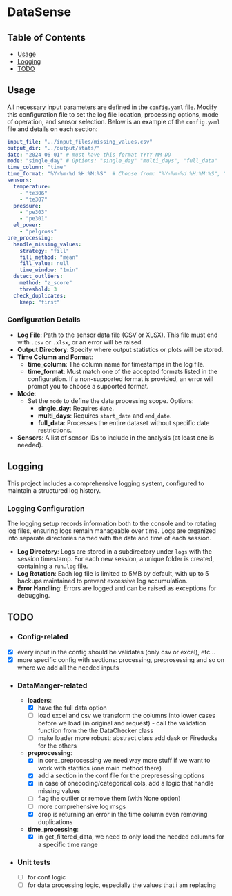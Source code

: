 
# DataSense
## Table of Contents
- [Usage](#usage)
- [Logging](#logging)
- [TODO](#todo)

## Usage
All necessary input parameters are defined in the `config.yaml` file. Modify this configuration file to set the log file location, processing options, mode of operation, and sensor selection. Below is an example of the `config.yaml` file and details on each section:

```yaml
input_file: "../input_files/missing_values.csv"
output_dir: "../output/stats/"
date: "2024-06-01" # must have this format YYYY-MM-DD
mode: "single_day" # Options: "single_day" "multi_days", "full_data"
time_column: "time"
time_format: "%Y-%m-%d %H:%M:%S"  # Choose from: "%Y-%m-%d %H:%M:%S", "%d/%m/%Y %H:%M:%S", "%m-%d-%Y %H:%M:%S"
sensors:
  temperature:
    - "te306"
    - "te307"
  pressure:
    - "pe303"
    - "pe301"
  el_power:
    - "pelgross"
pre_processing:
  handle_missing_values:
    strategy: "fill"
    fill_method: "mean"
    fill_value: null
    time_window: "1min"
  detect_outliers:
    method: "z_score"
    threshold: 3
  check_duplicates:
    keep: "first"
```

### Configuration Details

- **Log File**: Path to the sensor data file (CSV or XLSX). This file must end with `.csv` or `.xlsx`, or an error will be raised.
- **Output Directory**: Specify where output statistics or plots will be stored.
- **Time Column and Format**:
  - **time_column**: The column name for timestamps in the log file.
  - **time_format**: Must match one of the accepted formats listed in the configuration. If a non-supported format is provided, an error will prompt you to choose a supported format.
- **Mode**:
  - Set the `mode` to define the data processing scope. Options:
    - **single_day**: Requires `date`.
    - **multi_days**: Requires `start_date` and `end_date`.
    - **full_data**: Processes the entire dataset without specific date restrictions.
- **Sensors**: A list of sensor IDs to include in the analysis (at least one is needed).

## Logging
This project includes a comprehensive logging system, configured to maintain a structured log history.

### Logging Configuration

The logging setup records information both to the console and to rotating log files, ensuring logs remain manageable over time. Logs are organized into separate directories named with the date and time of each session. 

- **Log Directory**: Logs are stored in a subdirectory under `logs` with the session timestamp. For each new session, a unique folder is created, containing a `run.log` file.
- **Log Rotation**: Each log file is limited to 5MB by default, with up to 5 backups maintained to prevent excessive log accumulation.
- **Error Handling**: Errors are logged and can be raised as exceptions for debugging.

## TODO
- ### Config-related
- [x] every input in the config should be validates (only csv or excel), etc...
- [x] more specific config with sections: processing, preprosessing and so on where we add all the needed inputs
- ### DataManger-related
  - **loaders**:
    - [x] have the full data option
    - [ ] load excel and csv we transform the columns into lower cases before we load (in original and request) - call the validation function from the the DataChecker class 
    - [ ] make loader more robust: abstract class add dask or Fireducks for the others
  - **preprocessing**:
    - [x] in core_preprocessing we need way more stuff if we want to work with statitics (one main method there)
    - [x] add a section in the conf file for the prepresessing options
    - [x] in case of onecoding/categorical cols, add a logic that handle missing values
    - [ ] flag the outlier or remove them (with None option)
    - [ ] more comprehensive log msgs
    - [x] drop is returning an error in the time column even removing duplications
  - **time_processing**:
    - [x] in get_filtered_data, we need to only load the needed columns for a specific time range
- ### Unit tests 
  - [ ] for conf logic
  - [ ] for data processing logic, especially the values that i am replacing
